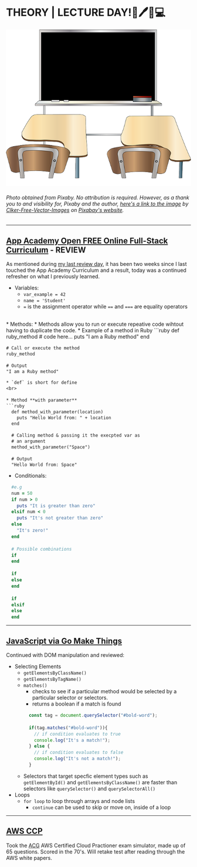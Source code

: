 # THEORY | LECTURE DAY!:book::pen::school::computer:
<!-- Photo obtained from Pixaby. No attribution is required. As a thank you and visibility to Pixaby and the author, [here's the link](<a href="">Clker-Free-Vector-Images</a> on Pixabay -->
![Classroom](img/classroom.png) 
###### Photo obtained from Pixaby. No attribution is required. However, as a thank you to and visibility for, Pixaby and the author, [here's a link to the image](https://pixabay.com/vectors/classroom-blackboard-class-learning-42275/) by [Clker-Free-Vector-Images](https://pixabay.com/users/Clker-Free-Vector-Images-3736/) on [Pixabay's website](https://pixabay.com/).
<hr>

## [App Academy Open FREE Online Full-Stack Curriculum]() - REVIEW
As mentioned during [my last review day](https://github.com/bviengineer/codingJournal/blob/master/2019-Feb-28.md), it has been two weeks since I last touched the App Academy Curriculum and a result, today was a continued refresher on what I previously learned.
* Variables: 
  * `var_example = 42`
  * `name = 'Student'`
  * ` = ` is the assignment operator while `==` and `===` are equality operators
<br>
* Methods:
  * Methods allow you to run or execute repeative code wihtout having to duplicate the code.
  * Example of a method in Ruby
  ```ruby
    def ruby_method
      # code here...
      puts "I am a Ruby method"
    end

    # Call or execute the method
    ruby_method

    # Output
    "I am a Ruby method"
  ```
  * `def` is short for define
  <br>

 * Method **with parameter**
  ```ruby
    def method_with_parameter(location)
      puts "Hello World from: " + location
    end

    # Calling method & passing it the execpted var as 
    # an argument
    method_with_parameter("Space")

    # Output
    "Hello World from: Space"
  ```
* Conditionals: 
```ruby
  #e.g
  num = 50
  if num > 0
    puts "It is greater than zero"
  elsif num < 0
    puts "It's not greater than zero"
  else
    "It's zero!"
  end

  # Possible combinations
  if
  end

  if
  else
  end

  if
  elsif
  else
  end
```
<hr>

## [JavaScript via Go Make Things](https://gomakethings.com)
Continued with DOM manipulation and reviewed:
* Selecting Elements
  * `getElementsByClassName()`
  * `getElementsByTagName()`
  * `matches()`
    * checks to see if a particular method would be selected by a particular selector or selectors. 
    * returns a boolean if a match is found 
    ```javascript
      const tag = document.querySelector("#bold-word");

      if(tag.matches("#bold-word")){
        // if condition evaluates to true
        console.log("It's a match!");
      } else {
        // if condition evaluates to false
        console.log("It's not a match!");
      }
    ````
  * Selectors that target specfic element types such as `getElementById()` and `getElementsByClassName()` are faster than selectors like `querySelector()` and `querySelectorAll()`
* Loops
  * `for loop` to loop through arrays and node lists
    * `continue` can be used to skip or move on, inside of a loop
<hr>

## [AWS CCP]()
Took the [ACG](https://acloud.guru) AWS Certified Cloud Practioner exam simulator, made up of 65 questions. Scored in the 70's. Will retake test after reading through the AWS white papers.